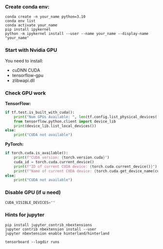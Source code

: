 ### Create conda env:
```
conda create -n your_name python=3.10
conda env list
conda activate your_name
pip install ipykernel
python -m ipykernel install --user --name your_name --display-name "your_name"
```

### Start with Nvidia GPU
You need to install:
+ cuDNN CUDA
+ tensorflow-gpu
+ zlibwapi.dll

### Check GPU work
**TensorFlow:**
```Python
if tf.test.is_built_with_cuda():
    print("Num GPUs Available: ", len(tf.config.list_physical_devices('GPU')))
    from tensorflow.python.client import device_lib
    print(device_lib.list_local_devices())
else: 
    print("CUDA not available")
```

**PyTorch:**
```Python
if torch.cuda.is_available():
    print(f"CUDA version: {torch.version.cuda}")
    cuda_id = torch.cuda.current_device()
    print(f"ID of current CUDA device: {torch.cuda.current_device()}")
    print(f"Name of current CUDA device: {torch.cuda.get_device_name(cuda_id)}")
else: 
    print("CUDA not available")
```


### Disable GPU (if u need)

```Python
CUDA_VISIBLE_DEVICES=""
```

### Hints for jupyter

```
pip install jupyter_contrib_nbextensions
jupyter contrib nbextension install --user
jupyter nbextension enable hinterland/hinterland
```

```
tensorboard --logdir runs
```
